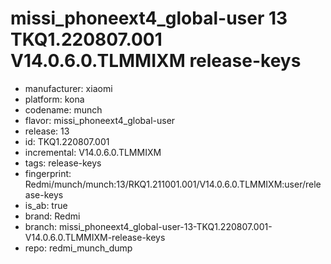 # missi_phoneext4_global-user 13 TKQ1.220807.001 V14.0.6.0.TLMMIXM release-keys
- manufacturer: xiaomi
- platform: kona
- codename: munch
- flavor: missi_phoneext4_global-user
- release: 13
- id: TKQ1.220807.001
- incremental: V14.0.6.0.TLMMIXM
- tags: release-keys
- fingerprint: Redmi/munch/munch:13/RKQ1.211001.001/V14.0.6.0.TLMMIXM:user/release-keys
- is_ab: true
- brand: Redmi
- branch: missi_phoneext4_global-user-13-TKQ1.220807.001-V14.0.6.0.TLMMIXM-release-keys
- repo: redmi_munch_dump
